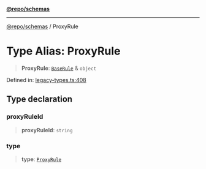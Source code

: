 [**@repo/schemas**](../README.md)

***

[@repo/schemas](../globals.md) / ProxyRule

# Type Alias: ProxyRule

> **ProxyRule**: [`BaseRule`](BaseRule.md) & `object`

Defined in: [legacy-types.ts:408](https://github.com/alexqguo/drinking-board-game-v3/blob/675bd7febb3071dfc3dca88ee4e9928e0ed24aab/packages/schemas/src/legacy-types.ts#L408)

## Type declaration

### proxyRuleId

> **proxyRuleId**: `string`

### type

> **type**: [`ProxyRule`](../enumerations/RuleType.md#proxyrule)
